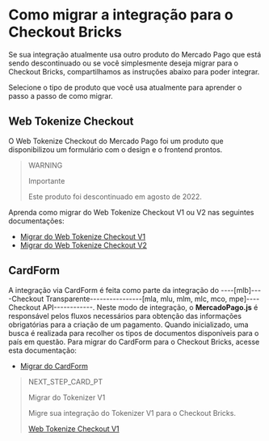 # Como migrar a integração para o Checkout Bricks

Se sua integração atualmente usa outro produto do Mercado Pago que está sendo descontinuado ou se você simplesmente deseja migrar para o Checkout Bricks, compartilhamos as instruções abaixo para poder integrar.

Selecione o tipo de produto que você usa atualmente para aprender o passo a passo de como migrar.

## Web Tokenize Checkout

O Web Tokenize Checkout do Mercado Pago foi um produto que disponibilizou um formulário com o design e o frontend prontos.

> WARNING
>
> Importante
>
> Este produto foi descontinuado em agosto de 2022.

Aprenda como migrar do Web Tokenize Checkout V1 ou V2 nas seguintes documentações:

- [Migrar do Web Tokenize Checkout V1](/developers/en/docs/checkout-bricks/how-tos/how-to-migrate/web-tokenize-checkout-v1)
- [Migrar do Web Tokenize Checkout V2](/developers/en/docs/checkout-bricks/how-tos/how-to-migrate/web-tokenize-checkout-v2)

## CardForm

A integração via CardForm é feita como parte da integração do ----[mlb]----Checkout Transparente----------------[mla, mlu, mlm, mlc, mco, mpe]----Checkout API------------. Neste modo de integração, o **MercadoPago.js** é responsável pelos fluxos necessários para obtenção das informações obrigatórias para a criação de um pagamento. Quando inicializado, uma busca é realizada para recolher os tipos de documentos disponíveis para o país em questão.
Para migrar do CardForm para o Checkout Bricks, acesse esta documentação:

- [Migrar do CardForm](/developers/en/docs/checkout-bricks/how-tos/how-to-migrate/card-form)

> NEXT_STEP_CARD_PT
>
> Migrar do Tokenizer V1
>
> Migre sua integração do Tokenizer V1 para o Checkout Bricks.
>
> [Web Tokenize Checkout V1](/developers/pt/docs/checkout-bricks/how-tos/how-to-migrate/web-tokenize-checkout-v1)